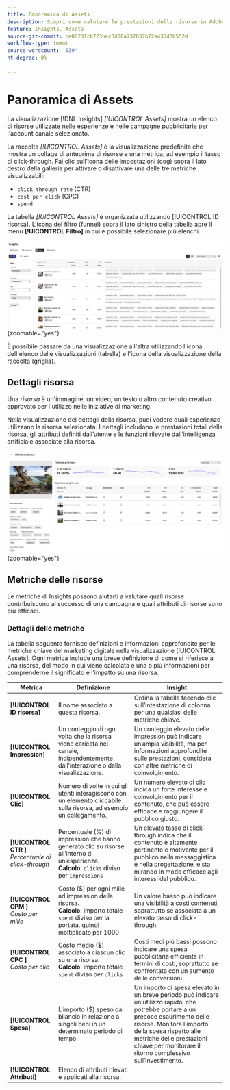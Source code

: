 ```yaml
---
title: Panoramica di Assets
description: Scopri come valutare le prestazioni delle risorse in Adobe GenStudio for Performance Marketing.
feature: Insights, Assets
source-git-commit: ce08231cb723bec3d80a732837b72a435d3b552d
workflow-type: tm+mt
source-wordcount: '539'
ht-degree: 0%

---
```


# Panoramica di Assets

La visualizzazione [!DNL Insights] _[!UICONTROL Assets]_ mostra un elenco di risorse utilizzate nelle esperienze e nelle campagne pubblicitarie per l&#39;account canale selezionato.

La raccolta _[!UICONTROL Assets]_ è la visualizzazione predefinita che mostra un collage di anteprime di risorse e una metrica, ad esempio il tasso di click-through. Fai clic sull’icona delle impostazioni (cog) sopra il lato destro della galleria per attivare o disattivare una delle tre metriche visualizzabili:

- `click-through rate` (CTR)
- `cost per click` (CPC)
- `spend`

La tabella _[!UICONTROL Assets]_ è organizzata utilizzando [!UICONTROL ID risorsa]. L&#39;icona del filtro (funnel) sopra il lato sinistro della tabella apre il menu **[!UICONTROL Filtro]** in cui è possibile selezionare più elenchi.

![Filtro e tabella di Assets](/help/assets/insights-assets-filter.png){zoomable="yes"}

È possibile passare da una visualizzazione all&#39;altra utilizzando l&#39;icona dell&#39;elenco delle visualizzazioni (tabella) e l&#39;icona della visualizzazione della raccolta (griglia).

## Dettagli risorsa

Una _risorsa_ è un&#39;immagine, un video, un testo o altro contenuto creativo approvato per l&#39;utilizzo nelle iniziative di marketing.

Nella visualizzazione dei dettagli della risorsa, puoi vedere quali esperienze utilizzano la risorsa selezionata. I dettagli includono le prestazioni totali della risorsa, gli attributi definiti dall’utente e le funzioni rilevate dall’intelligenza artificiale associate alla risorsa.

![Dettagli risorsa](/help/assets/insights-asset-details.png){zoomable="yes"}

## Metriche delle risorse

Le metriche di Insights possono aiutarti a valutare quali risorse contribuiscono al successo di una campagna e quali attributi di risorse sono più efficaci.

### Dettagli delle metriche

La tabella seguente fornisce definizioni e informazioni approfondite per le metriche chiave del marketing digitale nella visualizzazione [!UICONTROL Assets]. Ogni metrica include una breve definizione di come si riferisce a una risorsa, del modo in cui viene calcolata e una o più informazioni per comprenderne il significato e l’impatto su una risorsa.

| Metrica | Definizione | Insight |
| ---------------------- | ----------------------------- | -------------------------------- |
| **[!UICONTROL ID risorsa]** | Il nome associato a questa risorsa. | Ordina la tabella facendo clic sull’intestazione di colonna per una qualsiasi delle metriche chiave. |
| **[!UICONTROL Impression]** | Un conteggio di ogni volta che la risorsa viene caricata nel canale, indipendentemente dall’interazione o dalla visualizzazione. | Un conteggio elevato delle impression può indicare un’ampia visibilità, ma per informazioni approfondite sulle prestazioni, considera con altre metriche di coinvolgimento. |
| **[!UICONTROL Clic]** | Numero di volte in cui gli utenti interagiscono con un elemento cliccabile sulla risorsa, ad esempio un collegamento. | Un numero elevato di clic indica un forte interesse e coinvolgimento per il contenuto, che può essere efficace e raggiungere il pubblico giusto. |
| **[!UICONTROL CTR ]**<br>_Percentuale di click-through_ | Percentuale (%) di impression che hanno generato clic su risorse all’interno di un’esperienza.<br>**Calcolo**: `clicks` diviso per `impressions` | Un elevato tasso di click-through indica che il contenuto è altamente pertinente e motivante per il pubblico nella messaggistica e nella progettazione, e sta mirando in modo efficace agli interessi del pubblico. |
| **[!UICONTROL CPM ]**<br>_Costo per mille_ | Costo ($) per ogni mille ad impression della risorsa.<br>**Calcolo**: importo totale `spent` diviso per la portata, quindi moltiplicato per 1000 | Un valore basso può indicare una visibilità a costi contenuti, soprattutto se associata a un elevato tasso di click-through. |
| **[!UICONTROL CPC ]**<br>_Costo per clic_ | Costo medio ($) associato a ciascun clic su una risorsa.<br>**Calcolo**: importo totale `spent` diviso per `clicks` | Costi medi più bassi possono indicare una spesa pubblicitaria efficiente in termini di costi, soprattutto se confrontata con un aumento delle conversioni. |
| **[!UICONTROL Spesa]** | L&#39;importo ($) speso dal bilancio in relazione a singoli beni in un determinato periodo di tempo. | Un importo di spesa elevato in un breve periodo può indicare un utilizzo rapido, che potrebbe portare a un precoce esaurimento delle risorse. Monitora l’importo della spesa rispetto alle metriche delle prestazioni chiave per monitorare il ritorno complessivo sull’investimento. |
| **[!UICONTROL Attributi]** | Elenco di attributi rilevati e applicati alla risorsa. | |
